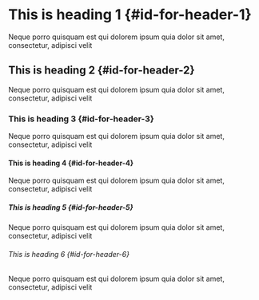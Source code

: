 # This is heading 1 {#id-for-header-1}
Neque porro quisquam est qui dolorem ipsum quia dolor sit amet, consectetur, adipisci velit

## This is heading 2 {#id-for-header-2}
Neque porro quisquam est qui dolorem ipsum quia dolor sit amet, consectetur, adipisci velit

### This is heading 3 {#id-for-header-3}
Neque porro quisquam est qui dolorem ipsum quia dolor sit amet, consectetur, adipisci velit

#### This is heading 4 {#id-for-header-4}
Neque porro quisquam est qui dolorem ipsum quia dolor sit amet, consectetur, adipisci velit

##### This is heading 5 {#id-for-header-5}
Neque porro quisquam est qui dolorem ipsum quia dolor sit amet, consectetur, adipisci velit

###### This is heading 6 {#id-for-header-6}
Neque porro quisquam est qui dolorem ipsum quia dolor sit amet, consectetur, adipisci velit
